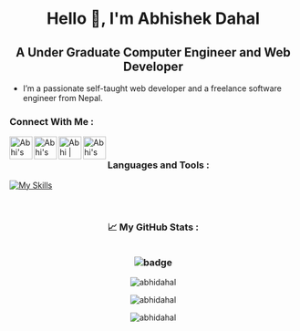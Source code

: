 <h1 align="center" >Hello 👋, I'm Abhishek Dahal</h1>

**<h2 align="center">A Under Graduate Computer Engineer and Web Developer</h2>**

- I’m a passionate self-taught web developer and a freelance software engineer from Nepal.

<h3 align="left">Connect With Me :</h3>

<a href="https://www.instagram.com/a.b.hi._/">
<img align="left" alt="Abhi's Instagram" width="40px" src="https://raw.githubusercontent.com/hussainweb/hussainweb/main/icons/instagram.png" />
</a>
<a href="https://discord.com/invite/GrNXe8UQXC">
<img align="left" alt="Abhi's Discord" width="40px" src="https://raw.githubusercontent.com/peterthehan/peterthehan/master/assets/discord.svg" />
</a>
<a href="https://twitter.com/Abhi_B5">
<img align="left" alt="Abhi | Twitter" width="40px" src="https://raw.githubusercontent.com/peterthehan/peterthehan/master/assets/twitter.svg" />
</a>
<a href="https://www.linkedin.com/in/abhishek-dahal-475a3b242/">
<img align="left" alt="Abhi's Linkedin" width="40px" src="https://raw.githubusercontent.com/peterthehan/peterthehan/master/assets/linkedin.svg" />
</a>

<br>

<h3 align="left">Languages and Tools :</h3>

[![My Skills](https://skills.thijs.gg/icons?i=git,bash,linux,mongodb,express,react,html,css,js,ts,nodejs,py,c,cpp,figma&theme=dark)](https://skills.thijs.gg)

<br>

<h3 align="center">📈 My GitHub Stats :
<br><br>

![badge](https://visitor-badge.glitch.me/badge?page_id=abhidahal.abhidahal&left_color=grey&right_color=blue)

</h3>

<p align="center"> <img src="https://github-readme-stats.vercel.app/api?username=abhidahal&show_icons=true&theme=dark" alt="abhidahal" />

<p align="center"><img  src="https://github-readme-streak-stats.herokuapp.com/?user=abhidahal&show_icons=true&theme=dark" alt="abhidahal" /></p>

<p align="center"><img  src="https://github-readme-stats.vercel.app/api/top-langs?username=abhidahal&show_icons=true&theme=dark&locale=en&layout=compact" alt="abhidahal" /></p>
